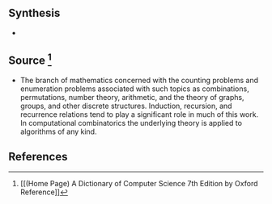 ## Synthesis
- 
## Source [^1]
- The branch of mathematics concerned with the counting problems and enumeration problems associated with such topics as combinations, permutations, number theory, arithmetic, and the theory of graphs, groups, and other discrete structures. Induction, recursion, and recurrence relations tend to play a significant role in much of this work. In computational combinatorics the underlying theory is applied to algorithms of any kind.
## References

[^1]: [[(Home Page) A Dictionary of Computer Science 7th Edition by Oxford Reference]]